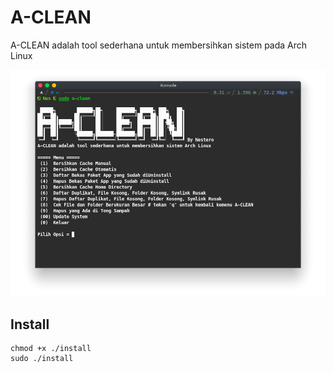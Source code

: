 # A-CLEAN
A-CLEAN adalah tool sederhana untuk membersihkan sistem pada Arch Linux

![A-CLEAN](a-clean.png)

## Install
```
chmod +x ./install
sudo ./install
```
